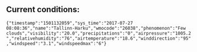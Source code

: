 ## Current conditions: 
 ``` {"timestamp":"1501132059","sys_time":"2017-07-27 08:08:36","name":"Tallinn-Harku","wmocode":"26038","phenomenon":"Few clouds","visibility":"20.0","precipitations":"0","airpressure":"1005.2","relativehumidity":"76","airtemperature":"18.6","winddirection":"95","windspeed":"3.1","windspeedmax":"6"} ```
